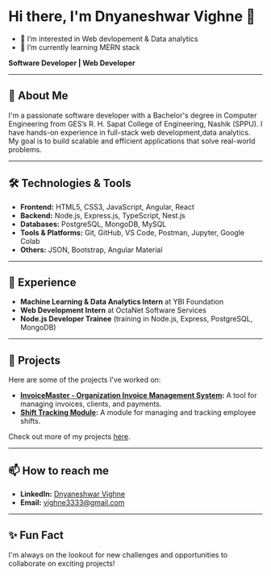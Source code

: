 
# Hi there, I'm Dnyaneshwar Vighne 👋
- 👀 I’m interested in Web devlopement & Data analytics
- 🌱 I’m currently learning MERN stack

**Software Developer | Web Developer**

---

## 🚀 About Me

I'm a passionate software developer with a Bachelor's degree in Computer Engineering from GES’s R. H. Sapat College of Engineering, Nashik (SPPU). I have hands-on experience in full-stack web development,data analytics. My goal is to build scalable and efficient applications that solve real-world problems.

---

## 🛠️ Technologies & Tools

- **Frontend:** HTML5, CSS3, JavaScript, Angular, React
- **Backend:** Node.js, Express.js, TypeScript, Nest.js
- **Databases:** PostgreSQL, MongoDB, MySQL
- **Tools & Platforms:** Git, GitHub, VS Code, Postman, Jupyter, Google Colab
- **Others:** JSON, Bootstrap, Angular Material

---

## 💼 Experience

- **Machine Learning & Data Analytics Intern** at YBI Foundation
- **Web Development Intern** at OctaNet Software Services
- **Node.js Developer Trainee** (training in Node.js, Express, PostgreSQL, MongoDB)

---

## 📝 Projects

Here are some of the projects I've worked on:
- **[InvoiceMaster - Organization Invoice Management System]((https://github.com/dnyaneshwar33/organization-invoice-management-system.git)):** A tool for managing invoices, clients, and payments.
- **[Shift Tracking Module]([https://github.com/dnyaneshwar33/Shift-Tracking-Module](https://github.com/dnyaneshwar33/shift-tracking-module.git)):** A module for managing and tracking employee shifts.

Check out more of my projects [here](https://github.com/dnyaneshwar33?tab=repositories).

---

## 📫 How to reach me

- **LinkedIn:** [Dnyaneshwar Vighne](https://www.linkedin.com/in/dnyaneshwar-vighne/)
- **Email:** vighne3333@gmail.com

---

## ✨ Fun Fact

I'm always on the lookout for new challenges and opportunities to collaborate on exciting projects!



<!---
dnyaneshwar33/dnyaneshwar33 is a ✨ special ✨ repository because its `README.md` (this file) appears on your GitHub profile.
You can click the Preview link to take a look at your changes.
--->
